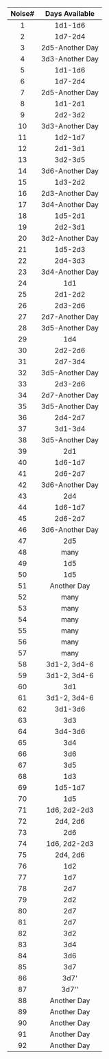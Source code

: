 |Noise#|Days Available|
| :--: | :----------: |
|1|1d1-1d6|
|2|1d7-2d4|
|3|2d5-Another Day|
|4|3d3-Another Day|
|5|1d1-1d6|
|6|1d7-2d4|
|7|2d5-Another Day|
|8|1d1-2d1|
|9|2d2-3d2|
|10|3d3-Another Day|
|11|1d2-1d7|
|12|2d1-3d1|
|13|3d2-3d5|
|14|3d6-Another Day|
|15|1d3-2d2|
|16|2d3-Another Day|
|17|3d4-Another Day|
|18|1d5-2d1|
|19|2d2-3d1|
|20|3d2-Another Day|
|21|1d5-2d3|
|22|2d4-3d3|
|23|3d4-Another Day|
|24|1d1|
|25|2d1-2d2|
|26|2d3-2d6|
|27|2d7-Another Day|
|28|3d5-Another Day|
|29|1d4|
|30|2d2-2d6|
|31|2d7-3d4|
|32|3d5-Another Day|
|33|2d3-2d6|
|34|2d7-Another Day|
|35|3d5-Another Day|
|36|2d4-2d7|
|37|3d1-3d4|
|38|3d5-Another Day|
|39|2d1|
|40|1d6-1d7|
|41|2d6-2d7|
|42|3d6-Another Day|
|43|2d4|
|44|1d6-1d7|
|45|2d6-2d7|
|46|3d6-Another Day|
|47|2d5|
|48|many|
|49|1d5|
|50|1d5|
|51|Another Day|
|52|many|
|53|many|
|54|many|
|55|many|
|56|many|
|57|many|
|58|3d1-2, 3d4-6|
|59|3d1-2, 3d4-6|
|60|3d1|
|61|3d1-2, 3d4-6|
|62|3d1-3d6|
|63|3d3|
|64|3d4-3d6|
|65|3d4|
|66|3d6|
|67|3d5|
|68|1d3|
|69|1d5-1d7|
|70|1d5|
|71|1d6, 2d2-2d3|
|72|2d4, 2d6|
|73|2d6|
|74|1d6, 2d2-2d3|
|75|2d4, 2d6|
|76|1d2|
|77|1d7|
|78|2d7|
|79|2d2|
|80|2d7|
|81|2d7|
|82|3d2|
|83|3d4|
|84|3d6|
|85|3d7|
|86|3d7'|
|87|3d7''|
|88|Another Day|
|89|Another Day|
|90|Another Day|
|91|Another Day|
|92|Another Day|
